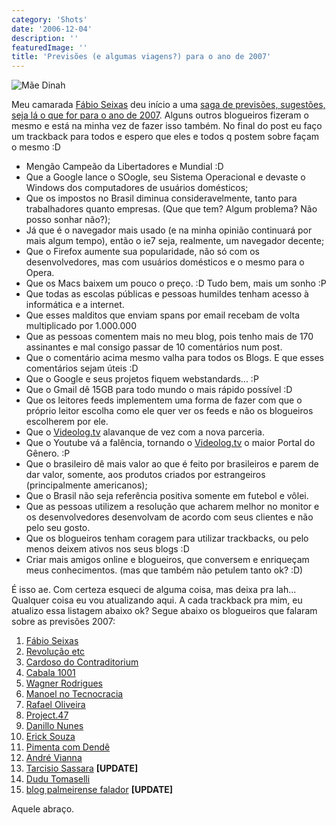 ```yaml
---
category: 'Shots'
date: '2006-12-04'
description: ''
featuredImage: ''
title: 'Previsões (e algumas viagens?) para o ano de 2007'
---
```


![Mãe Dinah](/uploads/maedinah.jpg)

Meu camarada [Fábio Seixas](http://blog.fabioseixas.com.br/) deu início a uma [saga de previsões, sugestões, seja lá o que for para o ano de 2007](http://blog.fabioseixas.com.br/archives/2006/12/2007.html). Alguns outros blogueiros fizeram o mesmo e está na minha vez de fazer isso também. No final do post eu faço um trackback para todos e espero que eles e todos q postem sobre façam o mesmo :D

- Mengão Campeão da Libertadores e Mundial :D
- Que a Google lance o SOogle, seu Sistema Operacional e devaste o Windows dos computadores de usuários domésticos;
- Que os impostos no Brasil diminua consideravelmente, tanto para trabalhadores quanto empresas. (Que que tem? Algum problema? Não posso sonhar não?);
- Já que é o navegador mais usado (e na minha opinião continuará por mais algum tempo), então o ie7 seja, realmente, um navegador decente;
- Que o Firefox aumente sua popularidade, não só com os desenvolvedores, mas com usuários domésticos e o mesmo para o Opera.
- Que os Macs baixem um pouco o preço. :D Tudo bem, mais um sonho :P
- Que todas as escolas públicas e pessoas humildes tenham acesso à informática e a internet.
- Que esses malditos que enviam spans por email recebam de volta multiplicado por 1.000.000
- Que as pessoas comentem mais no meu blog, pois tenho mais de 170 assinantes e mal consigo passar de 10 comentários num post.
- Que o comentário acima mesmo valha para todos os Blogs. E que esses comentários sejam úteis :D
- Que o Google e seus projetos fiquem webstandards... :P
- Que o Gmail dê 15GB para todo mundo o mais rápido possível :D
- Que os leitores feeds implementem uma forma de fazer com que o próprio leitor escolha como ele quer ver os feeds e não os blogueiros escolherem por ele.
- Que o [Videolog.tv](http://www.videolog.tv) alavanque de vez com a nova parceria.
- Que o Youtube vá a falência, tornando o [Videolog.tv](http://www.videolog.tv) o maior Portal do Gênero. :P
- Que o brasileiro dê mais valor ao que é feito por brasileiros e parem de dar valor, somente, aos produtos criados por estrangeiros (principalmente americanos);
- Que o Brasil não seja referência positiva somente em futebol e vôlei.
- Que as pessoas utilizem a resolução que acharem melhor no monitor e os desenvolvedores desenvolvam de acordo com seus clientes e não pelo seu gosto.
- Que os blogueiros tenham coragem para utilizar trackbacks, ou pelo menos deixem ativos nos seus blogs :D
- Criar mais amigos online e blogueiros, que conversem e enriqueçam meus conhecimentos. (mas que também não petulem tanto ok? :D)

É isso ae. Com certeza esqueci de alguma coisa, mas deixa pra lah... Qualquer coisa eu vou atualizando aqui. A cada trackback pra mim, eu atualizo essa listagem abaixo ok? Segue abaixo os blogueiros que falaram sobre as previsões 2007:

1. [Fábio Seixas](http://blog.fabioseixas.com.br/archives/2006/12/2007.html)
2. [Revolução etc](http://www.revolucao.etc.br/archives/previsoes-e-algumas-nem-tanto-para-2007/)
3. [Cardoso do Contraditorium](http://www.contraditorium.com/2006/12/02/previses-de-pai-cardoso-para-2007/)
4. [Cabala 1001](http://1001gatos.org/previsoes/)
5. [Wagner Rodrigues](http://www.wrodrigues.com/comentar.aspx?id=125)
6. [Manoel no Tecnocracia](http://www.tecnocracia.com.br/arquivos/previsoes2007)
7. [Rafael Oliveira](http://blog.dies-irae.us/arquivo/2006/12/05/previsoes-para-2007/)
8. [Project.47](http://project47.viscountbox.com/desejos-e-previsoes-para-2007/)
9. [Danillo Nunes](http://danillonunes.com/2006/12/06/previsoes-2007/)
10. [Erick Souza](http://www.ericksouza.com/previsoes-para-2007/)
11. [Pimenta com Dendê](http://www.pimentacomdende.com/2006/12/07/previsoes-e-projetos-para-2007/)
12. [André Vianna](http://andreviana.net/2006/novas-previsoes-para-o-velho-2007)
13. [Tarcisio Sassara](http://tarcisio.blog.br/2006/12/uma-unica-promessa/) **\[UPDATE\]**
14. [Dudu Tomaselli](http://www.dudutomaselli.com/o-que-vai-rolar-em-2007/)
15. [blog palmeirense falador](http://kadu.ducz.com/?p=603) **\[UPDATE\]**

Aquele abraço.
